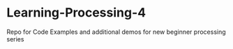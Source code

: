 # Learning-Processing-4
Repo for Code Examples and additional demos for new beginner processing series
